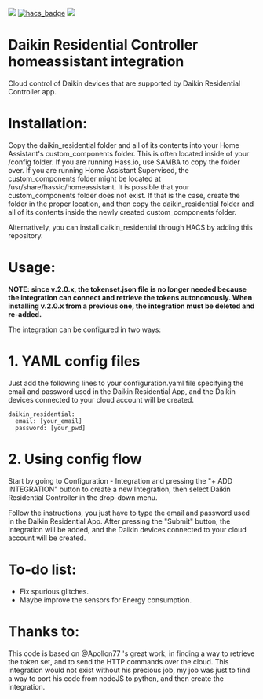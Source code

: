[![](https://img.shields.io/github/release/rospogrigio/daikin_residential/all.svg?style=for-the-badge)](https://github.com/rospogrigio/daikin_residential/releases)
[![hacs_badge](https://img.shields.io/badge/HACS-Default-orange.svg?style=for-the-badge)](https://github.com/custom-components/hacs)
[![](https://img.shields.io/badge/MAINTAINER-%40rospogrigio-green?style=for-the-badge)](https://github.com/rospogrigio)

# Daikin Residential Controller homeassistant integration
Cloud control of Daikin devices that are supported by Daikin Residential Controller app.

# Installation:

Copy the daikin_residential folder and all of its contents into your Home Assistant's custom_components folder. This is often located inside of your /config folder. If you are running Hass.io, use SAMBA to copy the folder over. If you are running Home Assistant Supervised, the custom_components folder might be located at /usr/share/hassio/homeassistant. It is possible that your custom_components folder does not exist. If that is the case, create the folder in the proper location, and then copy the daikin_residential folder and all of its contents inside the newly created custom_components folder.

Alternatively, you can install daikin_residential through HACS by adding this repository.

# Usage:

**NOTE: since v.2.0.x, the tokenset.json file is no longer needed because the integration can connect and retrieve the tokens autonomously. When installing v.2.0.x from a previous one, the integration must be deleted and re-added.**

The integration can be configured in two ways:

# 1. YAML config files

Just add the following lines to your configuration.yaml file specifying the email and password used in the Daikin Residential App, and the Daikin devices connected to your cloud account will be created.

```
daikin_residential:
  email: [your_email]
  password: [your_pwd]

```


# 2. Using config flow

Start by going to Configuration - Integration and pressing the "+ ADD INTEGRATION" button to create a new Integration, then select Daikin Residential Controller in the drop-down menu.

Follow the instructions, you just have to type the email and password used in the Daikin Residential App. After pressing the "Submit" button, the integration will be added, and the Daikin devices connected to your cloud account will be created.


# To-do list:

* Fix spurious glitches.
* Maybe improve the sensors for Energy consumption.

# Thanks to:

This code is based on @Apollon77 's great work, in finding a way to retrieve the token set, and to send the HTTP commands over the cloud. This integration would not exist without his precious job, my job was just to find a way to port his code from nodeJS to python, and then create the integration.
